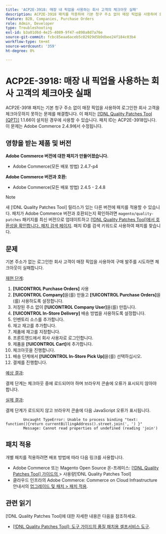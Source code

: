 ```yaml
---
title: 'ACP2E-3918: 매장 내 픽업을 사용하는 회사 고객의 체크아웃 실패'
description: ACP2E-3918 패치를 적용하여 기본 청구 주소 없이 매장 픽업을 사용하여 로그인한 회사 고객에 대한 체크아웃이 실패하는 Adobe Commerce 문제를 수정합니다.
feature: B2B, Companies, Purchase Orders
role: Admin, Developer
type: Troubleshooting
exl-id: b3a01d6d-4e25-4089-9f47-e898a8d7a76e
source-git-commit: fcbc85eaa6aceb5c02929d5b9dbee24f184c03b4
workflow-type: tm+mt
source-wordcount: '359'
ht-degree: 0%

---
```


# ACP2E-3918: 매장 내 픽업을 사용하는 회사 고객의 체크아웃 실패

ACP2E-3918 패치는 기본 청구 주소 없이 매장 픽업을 사용하여 로그인한 회사 고객을 체크아웃하지 못하는 문제를 해결합니다. 이 패치는 [[!DNL Quality Patches Tool (QPT)]](/help/tools/quality-patches-tool/quality-patches-tool-to-self-serve-quality-patches.md) 1.1.66이 설치된 경우에 사용할 수 있습니다. 패치 ID는 ACP2E-3918입니다. 이 문제는 Adobe Commerce 2.4.9에서 수정됩니다.

## 영향을 받는 제품 및 버전

**Adobe Commerce 버전에 대한 패치가 만들어졌습니다.**

* Adobe Commerce(모든 배포 방법) 2.4.7-p4

**Adobe Commerce 버전과 호환:**

* Adobe Commerce(모든 배포 방법) 2.4.5 - 2.4.8

>[!NOTE]
>
>새 [!DNL Quality Patches Tool] 릴리스가 있는 다른 버전에 패치를 적용할 수 있습니다. 패치가 Adobe Commerce 버전과 호환되는지 확인하려면 `magento/quality-patches` 패키지를 최신 버전으로 업데이트하고 [[!DNL Quality Patches Tool]에서 호환성을 확인합니다. 패치 검색 페이지](https://experienceleague.adobe.com/tools/commerce-quality-patches/index.html). 패치 ID를 검색 키워드로 사용하여 패치를 찾습니다.

## 문제

기본 주소가 없는 로그인한 회사 고객이 매장 픽업을 사용하여 구매 발주를 시도하면 체크아웃이 실패합니다.

<u>재현 단계</u>:

1. **[!UICONTROL Purchase Orders]** 사용
1. **[!UICONTROL Company]**&#x200B;을(를) 만들고 **[!UICONTROL Purchase Orders]**&#x200B;을(를) 사용하도록 설정합니다.
1. 저장된 주소 없이 **[!UICONTROL Company User]**&#x200B;을(를) 만듭니다.
1. **[!UICONTROL In-Store Delivery]** 배송 방법을 사용하도록 설정합니다.
1. 인벤토리 소스를 추가합니다.
1. 재고 재고를 추가합니다.
1. 제품에 재고를 지정합니다.
1. 프론트엔드에서 회사 사용자로 로그인합니다.
1. 제품을 **[!UICONTROL Cart]**&#x200B;에 추가합니다.
1. 체크아웃을 진행합니다.
1. 배송 단계에서 **[!UICONTROL In-Store Pick Up]**&#x200B;을(를) 선택하십시오.
1. 결제를 진행합니다.

<u>예상 결과</u>:

결제 단계는 체크아웃 중에 로드되어야 하며 브라우저 콘솔에 오류가 표시되지 않아야 합니다.

<u>실제 결과</u>:

결제 단계가 로드되지 않고 브라우저 콘솔에 다음 JavaScript 오류가 표시됩니다.

```
        Uncaught TypeError: Unable to process binding "text: function(){return currentBillingAddress().street.join(', ') }"
        Message: Cannot read properties of undefined (reading 'join')
```

## 패치 적용

개별 패치를 적용하려면 배포 방법에 따라 다음 링크를 사용합니다.

* Adobe Commerce 또는 Magento Open Source 온-프레미스: [[!DNL Quality Patches Tool]  가이드의 ](/help/tools/quality-patches-tool/usage.md)> 사용량[!DNL Quality Patches Tool]
* 클라우드 인프라의 Adobe Commerce: Commerce on Cloud Infrastructure 안내서의 [업그레이드 및 패치 > 패치 적용](https://experienceleague.adobe.com/docs/commerce-cloud-service/user-guide/develop/upgrade/apply-patches.html).

## 관련 읽기

[!DNL Quality Patches Tool]에 대한 자세한 내용은 다음을 참조하세요.

* [[!DNL Quality Patches Tool]: 도구 가이드의 품질 패치용 셀프서비스 도구](/help/tools/quality-patches-tool/quality-patches-tool-to-self-serve-quality-patches.md).
